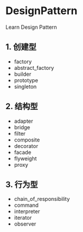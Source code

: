 # DesignPattern
Learn Design Pattern

## 1. 创建型

- factory
- abstract_factory
- builder 
- prototype
- singleton

## 2. 结构型

- adapter
- bridge
- filter
- composite
- decorator
- facade
- flyweight
- proxy

## 3. 行为型

- chain_of_responsibility
- command
- interpreter
- iterator
- observer

